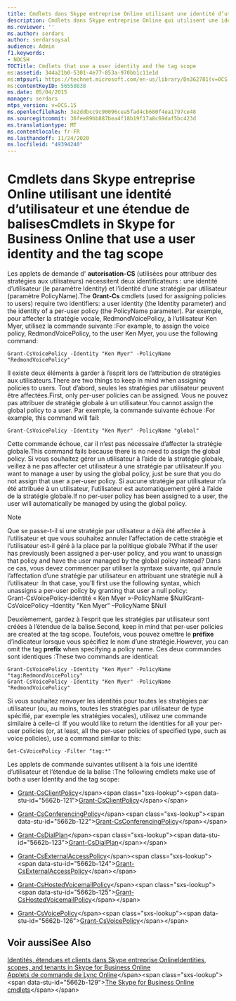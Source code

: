 ```yaml
---
title: Cmdlets dans Skype entreprise Online utilisant une identité d’utilisateur et une étendue de balises
description: Cmdlets dans Skype entreprise Online qui utilisent une identité d’utilisateur et l’étendue des balises.
ms.reviewer: ''
ms.author: serdars
author: serdarsoysal
audience: Admin
f1.keywords:
- NOCSH
TOCTitle: Cmdlets that use a user identity and the tag scope
ms:assetid: 344a21b0-5301-4e77-853a-970bb1c11e1d
ms:mtpsurl: https://technet.microsoft.com/en-us/library/Dn362781(v=OCS.15)
ms:contentKeyID: 56558838
ms.date: 05/04/2015
manager: serdars
mtps_version: v=OCS.15
ms.openlocfilehash: 3e2ddbcc9c90096cea5fad4cb680f4ea1797ce48
ms.sourcegitcommit: 36fee89bb887bea4f18b19f17a8c69daf5bc423d
ms.translationtype: MT
ms.contentlocale: fr-FR
ms.lasthandoff: 11/24/2020
ms.locfileid: "49394240"
---
```

# <a name="cmdlets-in-skype-for-business-online-that-use-a-user-identity-and-the-tag-scope"></a><span data-ttu-id="5662b-103">Cmdlets dans Skype entreprise Online utilisant une identité d’utilisateur et une étendue de balises</span><span class="sxs-lookup"><span data-stu-id="5662b-103">Cmdlets in Skype for Business Online that use a user identity and the tag scope</span></span>

 


<span data-ttu-id="5662b-104">Les applets de demande d' **autorisation-CS** (utilisées pour attribuer des stratégies aux utilisateurs) nécessitent deux identificateurs : une identité d’utilisateur (le paramètre Identity) et l’identité d’une stratégie par utilisateur (paramètre PolicyName).</span><span class="sxs-lookup"><span data-stu-id="5662b-104">The **Grant-Cs** cmdlets (used for assigning policies to users) require two identifiers: a user identity (the Identity parameter) and the identity of a per-user policy (the PolicyName parameter).</span></span> <span data-ttu-id="5662b-105">Par exemple, pour affecter la stratégie vocale, RedmondVoicePolicy, à l’utilisateur Ken Myer, utilisez la commande suivante :</span><span class="sxs-lookup"><span data-stu-id="5662b-105">For example, to assign the voice policy, RedmondVoicePolicy, to the user Ken Myer, you use the following command:</span></span>

    Grant-CsVoicePolicy -Identity "Ken Myer" -PolicyName "RedmondVoicePolicy"

<span data-ttu-id="5662b-106">Il existe deux éléments à garder à l’esprit lors de l’attribution de stratégies aux utilisateurs.</span><span class="sxs-lookup"><span data-stu-id="5662b-106">There are two things to keep in mind when assigning policies to users.</span></span> <span data-ttu-id="5662b-107">Tout d’abord, seules les stratégies par utilisateur peuvent être affectées.</span><span class="sxs-lookup"><span data-stu-id="5662b-107">First, only per-user policies can be assigned.</span></span> <span data-ttu-id="5662b-108">Vous ne pouvez pas attribuer de stratégie globale à un utilisateur.</span><span class="sxs-lookup"><span data-stu-id="5662b-108">You cannot assign the global policy to a user.</span></span> <span data-ttu-id="5662b-109">Par exemple, la commande suivante échoue :</span><span class="sxs-lookup"><span data-stu-id="5662b-109">For example, this command will fail:</span></span>

    Grant-CsVoicePolicy -Identity "Ken Myer" -PolicyName "global"

<span data-ttu-id="5662b-110">Cette commande échoue, car il n’est pas nécessaire d’affecter la stratégie globale.</span><span class="sxs-lookup"><span data-stu-id="5662b-110">This command fails because there is no need to assign the global policy.</span></span> <span data-ttu-id="5662b-111">Si vous souhaitez gérer un utilisateur à l’aide de la stratégie globale, veillez à ne pas affecter cet utilisateur à une stratégie par utilisateur.</span><span class="sxs-lookup"><span data-stu-id="5662b-111">If you want to manage a user by using the global policy, just be sure that you do not assign that user a per-user policy.</span></span> <span data-ttu-id="5662b-112">Si aucune stratégie par utilisateur n’a été attribuée à un utilisateur, l’utilisateur est automatiquement géré à l’aide de la stratégie globale.</span><span class="sxs-lookup"><span data-stu-id="5662b-112">If no per-user policy has been assigned to a user, the user will automatically be managed by using the global policy.</span></span>


> [!NOTE]  
> <span data-ttu-id="5662b-113">Que se passe-t-il si une stratégie par utilisateur a déjà été affectée à l’utilisateur et que vous souhaitez annuler l’affectation de cette stratégie et l’utilisateur est-il géré à la place par la politique globale ?</span><span class="sxs-lookup"><span data-stu-id="5662b-113">What if the user has previously been assigned a per-user policy, and you want to unassign that policy and have the user managed by the global policy instead?</span></span> <span data-ttu-id="5662b-114">Dans ce cas, vous devez commencer par utiliser la syntaxe suivante, qui annule l’affectation d’une stratégie par utilisateur en attribuant une stratégie null à l’utilisateur :</span><span class="sxs-lookup"><span data-stu-id="5662b-114">In that case, you’ll first use the following syntax, which unassigns a per-user policy by granting that user a null policy:</span></span><BR><span data-ttu-id="5662b-115">Grant-CsVoicePolicy-identité « Ken Myer »-PolicyName $Null</span><span class="sxs-lookup"><span data-stu-id="5662b-115">Grant-CsVoicePolicy –Identity "Ken Myer" –PolicyName $Null</span></span>



<span data-ttu-id="5662b-116">Deuxièmement, gardez à l’esprit que les stratégies par utilisateur sont créées à l’étendue de la balise.</span><span class="sxs-lookup"><span data-stu-id="5662b-116">Second, keep in mind that per-user policies are created at the tag scope.</span></span> <span data-ttu-id="5662b-117">Toutefois, vous pouvez omettre le **préfixe** d’indicateur lorsque vous spécifiez le nom d’une stratégie.</span><span class="sxs-lookup"><span data-stu-id="5662b-117">However, you can omit the tag **prefix** when specifying a policy name.</span></span> <span data-ttu-id="5662b-118">Ces deux commandes sont identiques :</span><span class="sxs-lookup"><span data-stu-id="5662b-118">These two commands are identical:</span></span>

    Grant-CsVoicePolicy -Identity "Ken Myer" -PolicyName "tag:RedmondVoicePolicy"
    Grant-CsVoicePolicy -Identity "Ken Myer" -PolicyName "RedmondVoicePolicy"

<span data-ttu-id="5662b-119">Si vous souhaitez renvoyer les identités pour toutes les stratégies par utilisateur (ou, au moins, toutes les stratégies par utilisateur de type spécifié, par exemple les stratégies vocales), utilisez une commande similaire à celle-ci :</span><span class="sxs-lookup"><span data-stu-id="5662b-119">If you would like to return the identities for all your per-user policies (or, at least, all the per-user policies of specified type, such as voice policies), use a command similar to this:</span></span>

    Get-CsVoicePolicy -Filter "tag:*"

<span data-ttu-id="5662b-120">Les applets de commande suivantes utilisent à la fois une identité d’utilisateur et l’étendue de la balise :</span><span class="sxs-lookup"><span data-stu-id="5662b-120">The following cmdlets make use of both a user Identity and the tag scope:</span></span>

  - <span data-ttu-id="5662b-121">[Grant-CsClientPolicy](https://technet.microsoft.com/library/gg412942\(v=ocs.15\))</span><span class="sxs-lookup"><span data-stu-id="5662b-121">[Grant-CsClientPolicy](https://technet.microsoft.com/library/gg412942\(v=ocs.15\))</span></span>

  - <span data-ttu-id="5662b-122">[Grant-CsConferencingPolicy](https://technet.microsoft.com/library/gg425937\(v=ocs.15\))</span><span class="sxs-lookup"><span data-stu-id="5662b-122">[Grant-CsConferencingPolicy](https://technet.microsoft.com/library/gg425937\(v=ocs.15\))</span></span>

  - <span data-ttu-id="5662b-123">[Grant-CsDialPlan](https://technet.microsoft.com/library/gg398547\(v=ocs.15\))</span><span class="sxs-lookup"><span data-stu-id="5662b-123">[Grant-CsDialPlan](https://technet.microsoft.com/library/gg398547\(v=ocs.15\))</span></span>

  - <span data-ttu-id="5662b-124">[Grant-CsExternalAccessPolicy](https://technet.microsoft.com/library/gg425942\(v=ocs.15\))</span><span class="sxs-lookup"><span data-stu-id="5662b-124">[Grant-CsExternalAccessPolicy](https://technet.microsoft.com/library/gg425942\(v=ocs.15\))</span></span>

  - <span data-ttu-id="5662b-125">[Grant-CsHostedVoicemailPolicy](https://technet.microsoft.com/library/gg412829\(v=ocs.15\))</span><span class="sxs-lookup"><span data-stu-id="5662b-125">[Grant-CsHostedVoicemailPolicy](https://technet.microsoft.com/library/gg412829\(v=ocs.15\))</span></span>

  - <span data-ttu-id="5662b-126">[Grant-CsVoicePolicy](https://technet.microsoft.com/library/gg398828\(v=ocs.15\))</span><span class="sxs-lookup"><span data-stu-id="5662b-126">[Grant-CsVoicePolicy](https://technet.microsoft.com/library/gg398828\(v=ocs.15\))</span></span>

## <a name="see-also"></a><span data-ttu-id="5662b-127">Voir aussi</span><span class="sxs-lookup"><span data-stu-id="5662b-127">See Also</span></span>


[<span data-ttu-id="5662b-128">Identités, étendues et clients dans Skype entreprise Online</span><span class="sxs-lookup"><span data-stu-id="5662b-128">Identities, scopes, and tenants in Skype for Business Online</span></span>](identities-scopes-and-tenants-in-skype-for-business-online.md)  
<span data-ttu-id="5662b-129">[Applets de commande de Lync Online](https://technet.microsoft.com/library/dn362817\(v=ocs.15\))</span><span class="sxs-lookup"><span data-stu-id="5662b-129">[The Skype for Business Online cmdlets](https://technet.microsoft.com/library/dn362817\(v=ocs.15\))</span></span>

